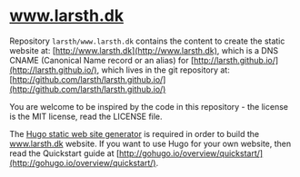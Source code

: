 # www.larsth.dk
Repository `larsth/www.larsth.dk` contains the content to create the static website at: [http://www.larsth.dk](http://www.larsth.dk), which is a DNS CNAME (Canonical Name record or an alias) for [http://larsth.github.io/](http://larsth.github.io/), which lives in the git repository at: [http://github.com/larsth/larsth.github.io/](http://github.com/larsth/larsth.github.io/)

You are welcome to be inspired by the code in this repository - the license is the MIT license, read the LICENSE file.

The [Hugo static web site generator](http://gohugo.io/) is required in order to build the www.larsth.dk website.
If you want to use Hugo for your own website, then read the Quickstart guide at [http://gohugo.io/overview/quickstart/](http://gohugo.io/overview/quickstart/).


